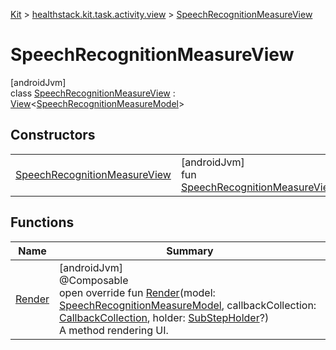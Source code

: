 
[Kit](../../../kit.html) > [healthstack.kit.task.activity.view](../index.html) > [SpeechRecognitionMeasureView](index.html)



# SpeechRecognitionMeasureView



[androidJvm]\
class [SpeechRecognitionMeasureView](index.html) : [View](../../healthstack.kit.task.base/-view/index.html)&lt;[SpeechRecognitionMeasureModel](../../healthstack.kit.task.activity.model/-speech-recognition-measure-model/index.html)&gt;



## Constructors


| | |
|---|---|
| [SpeechRecognitionMeasureView](-speech-recognition-measure-view.html) | [androidJvm]<br>fun [SpeechRecognitionMeasureView](-speech-recognition-measure-view.html)() |


## Functions


| Name | Summary |
|---|---|
| [Render](-render.html) | [androidJvm]<br>@Composable<br>open override fun [Render](-render.html)(model: [SpeechRecognitionMeasureModel](../../healthstack.kit.task.activity.model/-speech-recognition-measure-model/index.html), callbackCollection: [CallbackCollection](../../healthstack.kit.task.base/-callback-collection/index.html), holder: [SubStepHolder](../../healthstack.kit.task.survey.question/-sub-step-holder/index.html)?)<br>A method rendering UI. |


